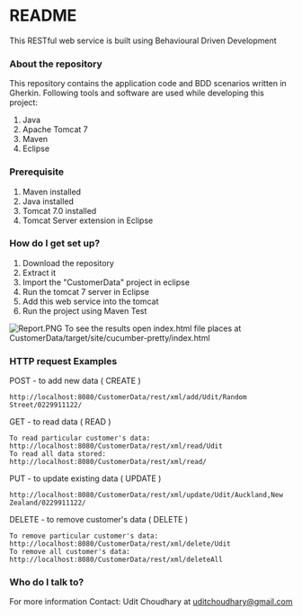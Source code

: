 # README #

This RESTful web service is built using Behavioural Driven Development 

### About the repository ###

This repository contains the application code and BDD scenarios written in Gherkin.
Following tools and software are used while developing this project:

1. Java
2. Apache Tomcat 7
3. Maven
4. Eclipse

### Prerequisite ###
1. Maven installed
2. Java installed
3. Tomcat 7.0 installed
4. Tomcat Server extension in Eclipse

### How do I get set up? ###

1. Download the repository
2. Extract it
3. Import the "CustomerData" project in eclipse
4. Run the tomcat 7 server in Eclipse
5. Add this web service into the tomcat
6. Run the project using Maven Test

 ![Report.PNG](https://bitbucket.org/repo/gLoxAn/images/2068606269-Report.PNG)
To see the results open index.html file places at CustomerData/target/site/cucumber-pretty/index.html

### HTTP request Examples ###
POST - to add new data ( CREATE )
	
	http://localhost:8080/CustomerData/rest/xml/add/Udit/Random Street/0229911122/

GET - to read data ( READ )
	
	To read particular customer's data:  http://localhost:8080/CustomerData/rest/xml/read/Udit
	To read all data stored: http://localhost:8080/CustomerData/rest/xml/read/

PUT - to update existing data ( UPDATE )
	
	http://localhost:8080/CustomerData/rest/xml/update/Udit/Auckland,New Zealand/0229911122/

DELETE -  to remove customer's data ( DELETE )
	
	To remove particular customer's data: http://localhost:8080/CustomerData/rest/xml/delete/Udit
	To remove all customer's data: http://localhost:8080/CustomerData/rest/xml/deleteAll

### Who do I talk to? ###

For more information Contact: Udit Choudhary at uditchoudhary@gmail.com
